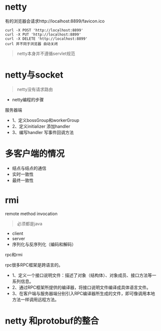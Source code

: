 # netty
有的浏览器会请求http://localhost:8899/favicon.ico

    curl -X POST 'http://localhost:8899'
    curl -X PUT 'http://localhost:8899'
    curl -X DELETE 'http://localhost:8899'
    curl 并不同于浏览器 自动关闭
        
>netty本身并不遵循servlet规范

# netty与socket
>netty没有请求路由

- netty编程的步骤

服务器端 
  - 1、定义bossGroup和workerGroup
  - 2、定义initializer 添加handler
  - 3、编写handler 写事件回调方法

# 多客户端的情况

- 结点与结点的通信
- 实时一致性
- 最终一致性

# rmi

remote method invocation
>必须都是java
- client
- server
- 序列化与反序列化（编码和解码）

rpc和rmi

rpc很多RPC框架是跨语言的。

- 1、定义一个接口说明文件：描述了对象（结构体）、对象成员、接口方法等一系列信息。
- 2、通过RPC框架所提供的编译器，将接口说明文件编译成具体语言文件。
- 3、在客户端与服务器端分别引入RPC编译器所生成的文件，即可像调用本地方法一样调用远程方法。

# netty 和protobuf的整合